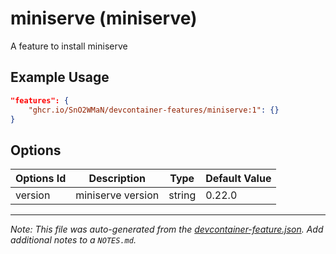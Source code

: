 
# miniserve (miniserve)

A feature to install miniserve

## Example Usage

```json
"features": {
    "ghcr.io/SnO2WMaN/devcontainer-features/miniserve:1": {}
}
```

## Options

| Options Id | Description | Type | Default Value |
|-----|-----|-----|-----|
| version | miniserve version | string | 0.22.0 |



---

_Note: This file was auto-generated from the [devcontainer-feature.json](https://github.com/SnO2WMaN/devcontainer-features/blob/main/src/miniserve/devcontainer-feature.json).  Add additional notes to a `NOTES.md`._
